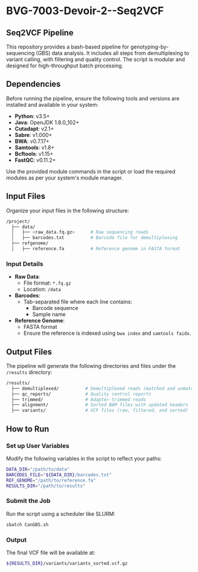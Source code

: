 # BVG-7003-Devoir-2--Seq2VCF


## Seq2VCF Pipeline

This repository provides a bash-based pipeline for genotyping-by-sequencing (GBS) data analysis. It includes all steps from demultiplexing to variant calling, with filtering and quality control. The script is modular and designed for high-throughput batch processing.

## Dependencies

Before running the pipeline, ensure the following tools and versions are installed and available in your system:

- **Python**: v3.5+
- **Java**: OpenJDK 1.8.0_102+
- **Cutadapt**: v2.1+
- **Sabre**: v1.000+
- **BWA**: v0.7.17+
- **Samtools**: v1.8+
- **Bcftools**: v1.15+
- **FastQC**: v0.11.2+

Use the provided module commands in the script or load the required modules as per your system's module manager.

## Input Files

Organize your input files in the following structure:

```bash
/project/
  ├── data/
  │   ├── <raw_data.fq.gz>      # Raw sequencing reads
  │   ├── barcodes.txt          # Barcode file for demultiplexing
  ├── refgenome/
  │   ├── reference.fa          # Reference genome in FASTA format
```

### Input Details

- **Raw Data**:
  - File format: `*.fq.gz`
  - Location: `/data`
- **Barcodes**:
  - Tab-separated file where each line contains:
    - Barcode sequence
    - Sample name
- **Reference Genome**:
  - FASTA format
  - Ensure the reference is indexed using `bwa index` and `samtools faidx`.

## Output Files

The pipeline will generate the following directories and files under the `/results` directory:

```bash
/results/
  ├── demultiplexed/          # Demultiplexed reads (matched and unmatched)
  ├── qc_reports/             # Quality control reports
  ├── trimmed/                # Adapter-trimmed reads
  ├── alignment/              # Sorted BAM files with updated headers
  ├── variants/               # VCF files (raw, filtered, and sorted)
```

## How to Run

### Set up User Variables

Modify the following variables in the script to reflect your paths:

```bash
DATA_DIR="/path/to/data"
BARCODES_FILE="${DATA_DIR}/barcodes.txt"
REF_GENOME="/path/to/reference.fa"
RESULTS_DIR="/path/to/results"
```

### Submit the Job

Run the script using a scheduler like SLURM:

```bash
sbatch CanGBS.sh
```

### Output

The final VCF file will be available at:

```bash
${RESULTS_DIR}/variants/variants_sorted.vcf.gz
```
```